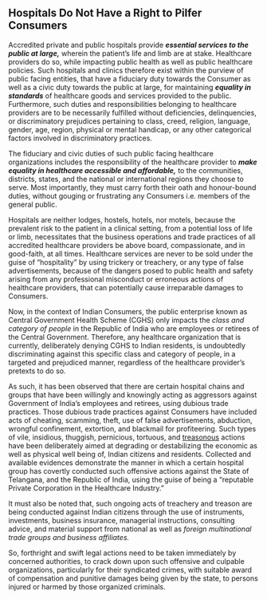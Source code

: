 ## Hospitals Do Not Have a Right to Pilfer Consumers

Accredited private and public hospitals provide ***essential services to the public at large,*** wherein the patient’s life and limb are at stake. Healthcare providers do so, while impacting public health as well as public healthcare policies. Such hospitals and clinics therefore exist within the purview of public facing entities, that have a fiduciary duty towards the Consumer as well as a civic duty towards the public at large, for maintaining ***equality in standards*** of healthcare goods and services provided to the public. Furthermore, such duties and responsibilities belonging to healthcare providers are to be necessarily fulfilled without deficiencies, delinquencies, or discriminatory prejudices pertaining to class, creed, religion, language, gender, age, region, physical or mental handicap, or any other categorical factors involved in discriminatory practices.

The fiduciary and civic duties of such public facing healthcare organizations includes the responsibility of the healthcare provider to ***make equality in healthcare accessible and affordable,*** to the communities, districts, states, and the national or international regions they choose to serve. Most importantly, they must carry forth their oath and honour-bound duties, without gouging or frustrating any Consumers i.e. members of the general public. 

Hospitals are neither lodges, hostels, hotels, nor motels, because the prevalent risk to the patient in a clinical setting, from a potential loss of life or limb, necessitates that the business operations and trade practices of all accredited healthcare providers be above board, compassionate, and in good-faith, at all times. Healthcare services are never to be sold under the guise of “hospitality” by using trickery or treachery, or any type of false advertisements, because of the dangers posed to public health and safety arising from any professional misconduct or erroneous actions of healthcare providers, that can potentially cause irreparable damages to Consumers.  

Now, in the context of Indian Consumers, the public enterprise known as Central Government Health Scheme (CGHS) only impacts the *class and category of people* in the Republic of India who are employees or retirees of the Central Government. Therefore, any healthcare organization that is currently, deliberately denying CGHS to Indian residents, is undoubtedly discriminating against this specific class and category of people, in a targeted and prejudiced manner, regardless of the healthcare provider’s pretexts to do so.  

As such, it has been observed that there are certain hospital chains and groups that have been willingly and knowingly acting as aggressors against Government of India’s employees and retirees, using dubious trade practices. Those dubious trade practices against Consumers have included acts of cheating, scamming, theft, use of false advertisements, abduction, wrongful confinement, extortion, and blackmail for profiteering. Such types of vile, insidious, thuggish, pernicious, tortuous, and <ins>treasonous</ins> actions have been deliberately aimed at degrading or destabilizing the economic as well as physical well being of, Indian citizens and residents. Collected and available evidences demonstrate the manner in which a certain hospital group has covertly conducted such offensive actions against the State of Telangana, and the Republic of India, using the guise of being a “reputable Private Corporation in the Healthcare Industry.” 

It must also be noted that, such ongoing acts of treachery and treason are being conducted against Indian citizens through the use of instruments, investments, business insurance, managerial instructions, consulting advice, and material support from national as well as *foreign multinational trade groups and business affiliates.* 

So, forthright and swift legal actions need to be taken immediately by concerned authorities, to crack down upon such offensive and culpable organizations, particularly for their syndicated crimes, with suitable award of compensation and punitive damages being given by the state, to persons injured or harmed by those organized criminals. 